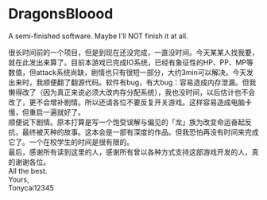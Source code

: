 # DragonsBloood
A semi-finished software. Maybe I'll NOT finish it at all.

很长时间前的一个项目，但是到现在还没完成，一直没时间。今天某某人找我要，就在此发出来算了。目前本游戏已完成IO系统，已经有象征性的HP、PP、MP等数值，但attack系统尚缺，剧情也只有很短一部分，大约3min可以解决。今天发出来时，我顺便翻了翻源代码。软件有bug，有大bug：容易造成内存泄漏。但我懒得改了（因为真正来说必须大改内存分配系统），我也没时间，以后估计也不会改了，更不会增补剧情。所以还请各位不要反复开关游戏。这样容易造成电脑卡慢，但重启一遍就好了。<br/>
顺便说下剧情。原本打算是写一个饱受误解与偏见的「龙」族为改变命运奋起反抗，最终被灭种的故事。这本会是一部有深度的作品。但我恐怕再没有时间来完成它了。一个在校学生的时间是很有限的。<br/>
最后，感谢所有读到这里的人，感谢所有曾以各种方式支持这部游戏开发的人，真的谢谢各位。<br/>
All the best.<br/>
Yours,<br/>
Tonycai12345
